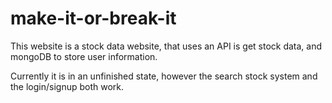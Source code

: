 # make-it-or-break-it

This website is a stock data website, that uses an API is get stock data, and mongoDB to store user information.

Currently it is in an unfinished state, however the search stock system and the login/signup both work.